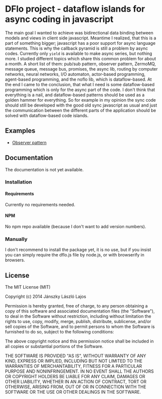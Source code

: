 # DFlo project - dataflow islands for async coding in javascript

The main goal I wanted to achieve was bidirectional data binding between models and views in client side javascript. Meantime I realized, that
this is a part of something bigger; javascript has a poor support for async language statements. This is why the callback pyramid is still a
problem by async codes. Currently only `yield` is available to make async series, but nothing more. I studied different topics which share this
common problem for about a month. A short list of them: pub/sub pattern, observer pattern, ZermoMQ, message queue, message bus, promises, the async
lib, routing by computer networks, neural networks, I/O automaton, actor-based programming, agent-based programming, and the noflo lib, which
is dataflow-based. At the end I came to the conclusion, that what I need is some dataflow-based programming which is only for the async part of the code.
I don't think that everything is a nail, and dataflow-based patterns should be used as a golden hammer for everything. So for example in my opinion the
sync code should still be developed with the good old sync javascript as usual and just the communication between the different parts of the application
should be solved with dataflow-based code islands.

## Examples

 - [Observer pattern](test/example.observer.spec.js)

## Documentation

The documentation is not yet available.

### Installation

#### Requirements

Currently no requirements needed.

#### NPM

No npm repo available (because I don't want to add version numbers).

### Manually

I don't recommend to install the package yet, it is no use, but if you insist you can simply require the dflo.js file by node.js,
or with browserify in browsers.

## License

The MIT License (MIT)

Copyright (c) 2014 Jánszky László Lajos

Permission is hereby granted, free of charge, to any person obtaining a copy
of this software and associated documentation files (the "Software"), to deal
in the Software without restriction, including without limitation the rights
to use, copy, modify, merge, publish, distribute, sublicense, and/or sell
copies of the Software, and to permit persons to whom the Software is
furnished to do so, subject to the following conditions:

The above copyright notice and this permission notice shall be included in all
copies or substantial portions of the Software.

THE SOFTWARE IS PROVIDED "AS IS", WITHOUT WARRANTY OF ANY KIND, EXPRESS OR
IMPLIED, INCLUDING BUT NOT LIMITED TO THE WARRANTIES OF MERCHANTABILITY,
FITNESS FOR A PARTICULAR PURPOSE AND NONINFRINGEMENT. IN NO EVENT SHALL THE
AUTHORS OR COPYRIGHT HOLDERS BE LIABLE FOR ANY CLAIM, DAMAGES OR OTHER
LIABILITY, WHETHER IN AN ACTION OF CONTRACT, TORT OR OTHERWISE, ARISING FROM,
OUT OF OR IN CONNECTION WITH THE SOFTWARE OR THE USE OR OTHER DEALINGS IN THE
SOFTWARE.